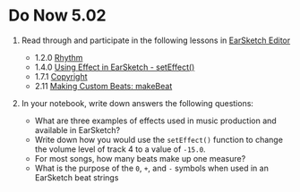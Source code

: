 # Do Now 5.02

1. Read through and participate in the following lessons in [EarSketch Editor]

      - 1.2.0 [Rhythm](https://earsketch.gatech.edu/earsketch2/#?curriculum=1-2-0)
      - 1.4.0 [Using Effect in EarSketch - setEffect()](https://earsketch.gatech.edu/earsketch2/#?curriculum=1-4-0)
      - 1.7.1 [Copyright](https://earsketch.gatech.edu/earsketch2/#?curriculum=1-7-1)
      - 2.11 [Making Custom Beats: makeBeat](https://earsketch.gatech.edu/earsketch2/#?curriculum=2-3-0&language=python)

2. In your notebook, write down answers the following questions:
      - What are three examples of effects used in music production and available in EarSketch?
      - Write down how you would use the `setEffect()` function to change the volume level of track 4 to a value of `-15.0`.
      - For most songs, how many beats make up one measure?
      - What is the purpose of the `0`, `+`, and `-` symbols when used in an EarSketch beat strings

[EarSketch Editor]: http://earsketch.gatech.edu/earsketch2/
